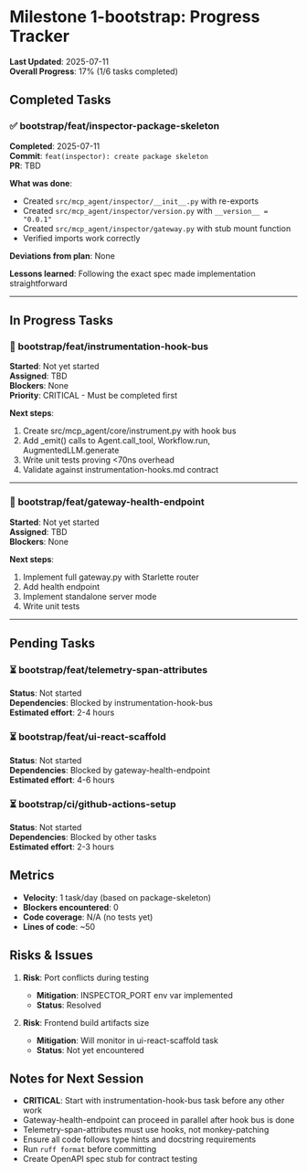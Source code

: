 # Milestone 1-bootstrap: Progress Tracker

**Last Updated**: 2025-07-11  
**Overall Progress**: 17% (1/6 tasks completed)

## Completed Tasks

### ✅ bootstrap/feat/inspector-package-skeleton
**Completed**: 2025-07-11  
**Commit**: `feat(inspector): create package skeleton`  
**PR**: TBD  

**What was done**:
- Created `src/mcp_agent/inspector/__init__.py` with re-exports
- Created `src/mcp_agent/inspector/version.py` with `__version__ = "0.0.1"`
- Created `src/mcp_agent/inspector/gateway.py` with stub mount function
- Verified imports work correctly

**Deviations from plan**: None

**Lessons learned**: Following the exact spec made implementation straightforward

---

## In Progress Tasks

### 🚧 bootstrap/feat/instrumentation-hook-bus
**Started**: Not yet started  
**Assigned**: TBD  
**Blockers**: None  
**Priority**: CRITICAL - Must be completed first

**Next steps**:
1. Create src/mcp_agent/core/instrument.py with hook bus
2. Add _emit() calls to Agent.call_tool, Workflow.run, AugmentedLLM.generate
3. Write unit tests proving <70ns overhead
4. Validate against instrumentation-hooks.md contract

---

### 🚧 bootstrap/feat/gateway-health-endpoint
**Started**: Not yet started  
**Assigned**: TBD  
**Blockers**: None  

**Next steps**:
1. Implement full gateway.py with Starlette router
2. Add health endpoint
3. Implement standalone server mode
4. Write unit tests

---

## Pending Tasks

### ⏳ bootstrap/feat/telemetry-span-attributes
**Status**: Not started  
**Dependencies**: Blocked by instrumentation-hook-bus  
**Estimated effort**: 2-4 hours

### ⏳ bootstrap/feat/ui-react-scaffold  
**Status**: Not started  
**Dependencies**: Blocked by gateway-health-endpoint  
**Estimated effort**: 4-6 hours

### ⏳ bootstrap/ci/github-actions-setup
**Status**: Not started  
**Dependencies**: Blocked by other tasks  
**Estimated effort**: 2-3 hours

## Metrics

- **Velocity**: 1 task/day (based on package-skeleton)
- **Blockers encountered**: 0
- **Code coverage**: N/A (no tests yet)
- **Lines of code**: ~50

## Risks & Issues

1. **Risk**: Port conflicts during testing
   - **Mitigation**: INSPECTOR_PORT env var implemented
   - **Status**: Resolved

2. **Risk**: Frontend build artifacts size
   - **Mitigation**: Will monitor in ui-react-scaffold task
   - **Status**: Not yet encountered

## Notes for Next Session

- **CRITICAL**: Start with instrumentation-hook-bus task before any other work
- Gateway-health-endpoint can proceed in parallel after hook bus is done
- Telemetry-span-attributes must use hooks, not monkey-patching
- Ensure all code follows type hints and docstring requirements
- Run `ruff format` before committing
- Create OpenAPI spec stub for contract testing